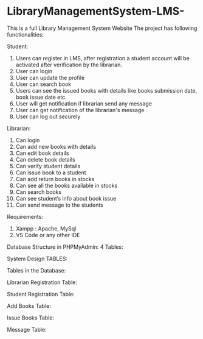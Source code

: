 # LibraryManagementSystem-LMS-
This is a full Library Management System Website
The project has following functionalities:

Student:

1. Users can register in LMS, after registration a student account will be activated after verification by the librarian.
2. User can login
3. User can update the profile
4. User can search book
5. Users can see the issued books with details like books submission date, book issue date etc.
6. User will get notification if librarian send any message
7. User can get notification of the librarian's message
8. User can log out securely

Librarian:

1. Can login  
2. Can add new books with details
3. Can edit book details
4. Can delete book details
5. Can verify student details
6. Can issue book to a student
7. Can add return books in stocks
8. Can see all the books available in stocks
9. Can search books
10. Can see student’s info about book issue
11. Can send message to the students

Requirements:
1. Xampp : Apache, MySql
2. VS Code or any other IDE

Database Structure in PHPMyAdmin:
4 Tables:

System Design
TABLES:

Tables in the Database:


Librarian Registration Table:




Student Registration Table:




Add Books Table:





Issue Books Table:




Message Table:






